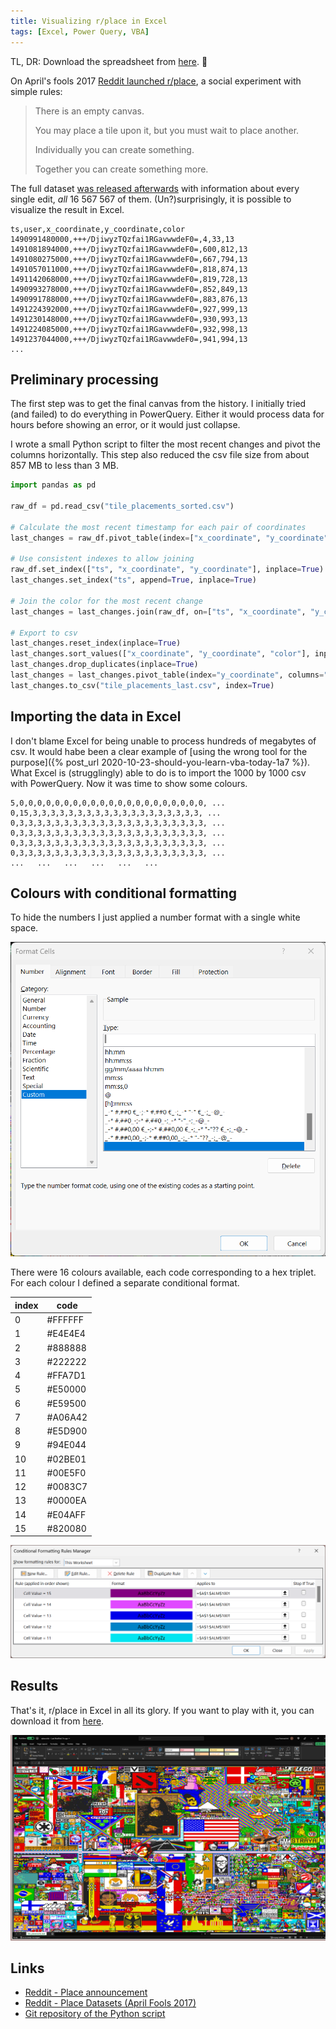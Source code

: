 ```yaml
---
title: Visualizing r/place in Excel
tags: [Excel, Power Query, VBA]
---
```


TL, DR: Download the spreadsheet from [here](https://github.com/lucafrance/rplace-excel/raw/main/rplace.xlsb). 🧮 

On April's fools 2017 [Reddit launched r/place](https://www.reddit.com/r/announcements/comments/62mesr/place/), a social experiment with simple rules:

> There is an empty canvas.
> 
> You may place a tile upon it, but you must wait to place another.
> 
> Individually you can create something.
> 
> Together you can create something more.

The full dataset [was released afterwards](https://www.reddit.com/r/redditdata/comments/6640ru/place_datasets_april_fools_2017/) with information about every single edit, *all* 16 567 567 of them.
(Un?)surprisingly, it is possible to visualize the result in Excel. 

```
ts,user,x_coordinate,y_coordinate,color
1490991480000,+++/DjiwyzTQzfai1RGavwwdeF0=,4,33,13
1491081894000,+++/DjiwyzTQzfai1RGavwwdeF0=,600,812,13
1491080275000,+++/DjiwyzTQzfai1RGavwwdeF0=,667,794,13
1491057011000,+++/DjiwyzTQzfai1RGavwwdeF0=,818,874,13
1491142068000,+++/DjiwyzTQzfai1RGavwwdeF0=,819,728,13
1490993278000,+++/DjiwyzTQzfai1RGavwwdeF0=,852,849,13
1490991788000,+++/DjiwyzTQzfai1RGavwwdeF0=,883,876,13
1491224392000,+++/DjiwyzTQzfai1RGavwwdeF0=,927,999,13
1491230148000,+++/DjiwyzTQzfai1RGavwwdeF0=,930,993,13
1491224085000,+++/DjiwyzTQzfai1RGavwwdeF0=,932,998,13
1491237044000,+++/DjiwyzTQzfai1RGavwwdeF0=,941,994,13
...
```

## Preliminary processing

The first step was to get the final canvas from the history.
I initially tried (and failed) to do everything in PowerQuery.
Either it would process data for hours before showing an error, or it would just collapse.

I wrote a small Python script to filter the most recent changes and pivot the columns horizontally.
This step also reduced the csv file size from about 857 MB to less than 3 MB.

```python
import pandas as pd

raw_df = pd.read_csv("tile_placements_sorted.csv")

# Calculate the most recent timestamp for each pair of coordinates
last_changes = raw_df.pivot_table(index=["x_coordinate", "y_coordinate"], values="ts", aggfunc=max)

# Use consistent indexes to allow joining
raw_df.set_index(["ts", "x_coordinate", "y_coordinate"], inplace=True)
last_changes.set_index("ts", append=True, inplace=True)

# Join the color for the most recent change
last_changes = last_changes.join(raw_df, on=["ts", "x_coordinate", "y_coordinate"], how="left")

# Export to csv
last_changes.reset_index(inplace=True)
last_changes.sort_values(["x_coordinate", "y_coordinate", "color"], inplace=True)
last_changes.drop_duplicates(inplace=True)
last_changes = last_changes.pivot_table(index="y_coordinate", columns="x_coordinate", values="color", aggfunc=min, fill_value=0)
last_changes.to_csv("tile_placements_last.csv", index=True)
```

## Importing the data in Excel

I don't blame Excel for being unable to process hundreds of megabytes of csv.
It would habe been a clear example of [using the wrong tool for the purpose]({% post_url 2020-10-23-should-you-learn-vba-today-1a7 %}).
What Excel is (strugglingly) able to do is to import the 1000 by 1000 csv with PowerQuery.
Now it was time to show some colours.

```
5,0,0,0,0,0,0,0,0,0,0,0,0,0,0,0,0,0,0,0,0,0, ...
0,15,3,3,3,3,3,3,3,3,3,3,3,3,3,3,3,3,3,3,3, ...
0,3,3,3,3,3,3,3,3,3,3,3,3,3,3,3,3,3,3,3,3,3, ...
0,3,3,3,3,3,3,3,3,3,3,3,3,3,3,3,3,3,3,3,3,3, ...
0,3,3,3,3,3,3,3,3,3,3,3,3,3,3,3,3,3,3,3,3,3, ...
0,3,3,3,3,3,3,3,3,3,3,3,3,3,3,3,3,3,3,3,3,3, ...
...   ...   ...   ...   ...   ...
```
 
## Colours with conditional formatting

To hide the numbers I just applied a number format with a single white space.

![](/assets/2023/rplace-excel/number-format.png)

There were 16 colours available, each code corresponding to a hex triplet.
For each colour I defined a separate conditional format.

| index | code |
| --- | --- |
| 0	| #FFFFFF |
| 1	| #E4E4E4 |
| 2	| #888888 |
| 3	| #222222 |
| 4	| #FFA7D1 |
| 5	| #E50000 |
| 6	| #E59500 |
| 7	| #A06A42 |
| 8	| #E5D900 |
| 9	| #94E044 |
| 10 | #02BE01 |
| 11 | #00E5F0 |
| 12 | #0083C7 |
| 13 | #0000EA |
| 14 | #E04AFF |
| 15 | #820080 |

![](/assets/2023/rplace-excel/conditional-formatting.png)

## Results

That's it, r/place in Excel in all its glory.
If you want to play with it, you can download it from [here](https://github.com/lucafrance/rplace-excel/raw/main/rplace.xlsb).

![](/assets/2023/rplace-excel/excel.png)


## Links

- [Reddit - Place announcement](https://www.reddit.com/r/announcements/comments/62mesr/place/)
- [Reddit - Place Datasets (April Fools 2017)](https://www.reddit.com/r/redditdata/comments/6640ru/place_datasets_april_fools_2017/)
- [Git repository of the Python script](https://github.com/lucafrance/rplace-excel)
